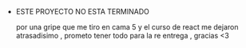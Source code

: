 * ESTE PROYECTO NO ESTA TERMINADO 

    por una gripe que me tiro en cama 5 y el curso de react me dejaron atrasadisimo , prometo tener todo para la re entrega , gracias <3